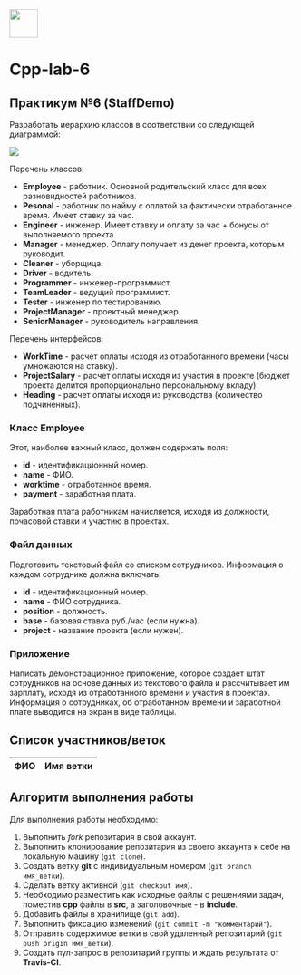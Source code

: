 

<img src="img/green.png" width="50" height="50">

# Cpp-lab-6

## Практикум №6 (StaffDemo)

Разработать иерархию классов в соответствии со следующей диаграммой:


<img src="img/staff.png">


Перечень классов:

- **Employee** - работник. Основной родительский класс для всех разновидностей работников.
- **Pesonal** - работник по найму с оплатой за фактически отработанное время. Имеет ставку за час.
- **Engineer** - инженер. Имеет ставку и оплату за час + бонусы от выполняемого проекта.
- **Manager** - менеджер. Оплату получает из денег проекта, которым руководит.
- **Cleaner** - уборщица.
- **Driver** - водитель.
- **Programmer** - инженер-программист.
- **TeamLeader** - ведущий программист.
- **Tester** - инженер по тестированию.
- **ProjectManager** - проектный менеджер.
- **SeniorManager** - руководитель направления.

Перечень интерфейсов:

- **WorkTime** - расчет оплаты исходя из отработанного времени (часы умножаются на ставку).
- **ProjectSalary** - расчет оплаты исходя из участия в проекте (бюджет проекта делится пропорционально персональному вкладу).
- **Heading** - расчет оплаты исходя из руководства (количество подчиненных).


### Класс Employee

Этот, наиболее важный класс, должен содержать поля:

- **id** - идентификационный номер.
- **name** - ФИО.
- **worktime** - отработанное время.
- **payment** - заработная плата.

Заработная плата работникам начисляется, исходя из должности, почасовой ставки и участию в проектах.

### Файл данных

Подготовить текстовый файл со списком сотрудников. Информация о каждом сотруднике должна включать:

- **id** - идентификационный номер.
- **name** - ФИО сотрудника.
- **position** - должность.
- **base** - базовая ставка руб./час (если нужна).
- **project** - название проекта (если нужен).

### Приложение

Написать демонстрационное приложение, которое создает штат сотрудников на основе данных из текстового файла и рассчитывает им зарплату, исходя из отработанного времени и участия в проектах. Информация о сотрудниках, об отработанном времени и заработной плате выводится на экран в виде таблицы.



 
## Список участников/веток

|  ФИО              | Имя ветки |
|-------------------|-----------|

## Алгоритм выполнения работы

Для выполнения работы необходимо:

1. Выполнить *fork* репозитария в свой аккаунт.
1. Выполнить клонирование репозитария из своего аккаунта к себе на локальную машину (`git clone`).
1. Создать ветку **git** с индивидуальным номером (`git branch имя_ветки`).
1. Сделать ветку активной (`git checkout имя`).
1. Необходимо разместить как исходные файлы с решениями задач, поместив **cpp** файлы в **src**, а заголовочные - в **include**. 
1. Добавить файлы в хранилище (`git add`).
1. Выполнить фиксацию изменений (`git commit -m "комментарий"`).
1. Отправить содержимое ветки в свой удаленный репозитарий (`git push origin имя_ветки`).
1. Создать пул-запрос в репозитарий группы и ждать результата от **Travis-CI**.

